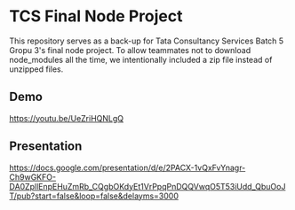 # TCS Final Node Project

This repository serves as a back-up for Tata Consultancy Services Batch 5 Gropu 3's final node project. To allow teammates not to download node_modules all the time, we intentionally included a zip file instead of unzipped files. 

## Demo
https://youtu.be/UeZriHQNLgQ

## Presentation
https://docs.google.com/presentation/d/e/2PACX-1vQxFvYnagr-Ch9wGKFO-DA0ZpllEnpEHuZmRb_CQgbOKdyEt1VrPpqPnDQQVwqO5T53iUdd_QbuOoJT/pub?start=false&loop=false&delayms=3000


